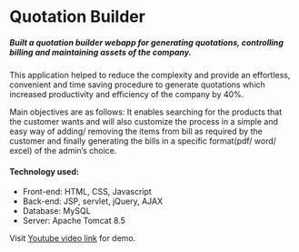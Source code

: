 # Quotation Builder

##### Built a quotation builder webapp for generating quotations, controlling billing and maintaining assets of the company.
This application helped to reduce the complexity and provide an effortless, convenient and time saving procedure to generate quotations which increased productivity and efficiency of the company by 40%.

Main objectives are as follows: It enables searching for the products that the customer wants and will also customize the process in a simple and easy way of adding/ removing the items from bill as required by the customer and finally generating the bills in a specific format(pdf/ word/ excel) of the admin’s choice.

#### Technology used:
* Front-end: HTML, CSS, Javascript
* Back-end: JSP, servlet, jQuery, AJAX
* Database: MySQL
* Server: Apache Tomcat 8.5


Visit [Youtube video link](https://www.youtube.com/watch?v=ICFIy9hLhN4) for demo.
